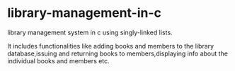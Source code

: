 # library-management-in-c
library management system in c using singly-linked lists.

It includes functionalities like adding books and members to the library database,issuing and returning books to members,displaying info about the individual books and members etc.
